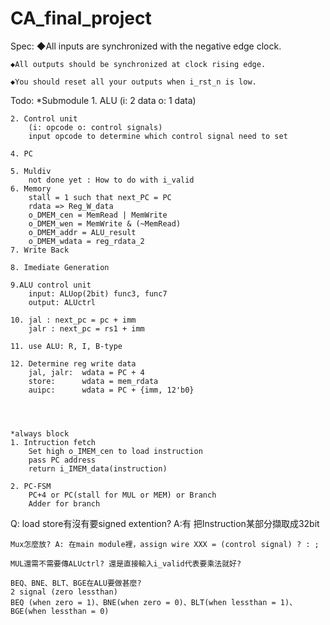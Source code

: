 # CA_final_project
Spec: 
    ◆All inputs are synchronized with the negative edge clock.

    ◆All outputs should be synchronized at clock rising edge.

    ◆You should reset all your outputs when i_rst_n is low.

Todo:
    *Submodule
    1. ALU
        (i: 2 data o: 1 data)
        
    2. Control unit
        (i: opcode o: control signals)
        input opcode to determine which control signal need to set

    4. PC

    5. Muldiv
        not done yet : How to do with i_valid
    6. Memory
        stall = 1 such that next_PC = PC
        rdata => Reg_W_data 
        o_DMEM_cen = MemRead | MemWrite
        o_DMEM_wen = MemWrite & (~MemRead)
        o_DMEM_addr = ALU_result
        o_DMEM_wdata = reg_rdata_2
    7. Write Back

    8. Imediate Generation

    9.ALU control unit
        input: ALUop(2bit) func3, func7
        output: ALUctrl

    10. jal : next_pc = pc + imm
        jalr : next_pc = rs1 + imm

    11. use ALU: R, I, B-type

    12. Determine reg write data
        jal, jalr:  wdata = PC + 4
        store:      wdata = mem_rdata
        auipc:      wdata = PC + {imm, 12'b0}


        
    
    *always block
    1. Intruction fetch
        Set high o_IMEM_cen to load instruction
        pass PC address
        return i_IMEM_data(instruction)

    2. PC-FSM
        PC+4 or PC(stall for MUL or MEM) or Branch
        Adder for branch
    
    

Q:
    load store有沒有要signed extention? A:有 把Instruction某部分擷取成32bit

    Mux怎麼放? A: 在main module裡，assign wire XXX = (control signal) ? : ;

    MUL還需不需要傳ALUctrl? 還是直接輸入i_valid代表要乘法就好?

    BEQ、BNE、BLT、BGE在ALU要做甚麼?
    2 signal (zero lessthan) 
    BEQ (when zero = 1)、BNE(when zero = 0)、BLT(when lessthan = 1)、BGE(when lessthan = 0)
